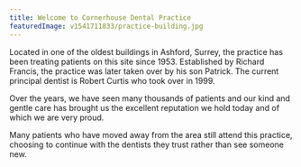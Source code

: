 ```yaml
---
title: Welcome to Cornerhouse Dental Practice
featuredImage: v1541711833/practice-building.jpg
---
```

Located in one of the oldest buildings in Ashford, Surrey, the practice has been treating patients on this site since 1953. Established by Richard Francis, the practice was later taken over by his son Patrick. The current principal dentist is Robert Curtis who took over in 1999.

Over the years, we have seen many thousands of patients and our kind and gentle care has brought us the excellent reputation we hold today and of which we are very proud.

Many patients who have moved away from the area still attend this practice, choosing to continue with the dentists they trust rather than see someone new.
